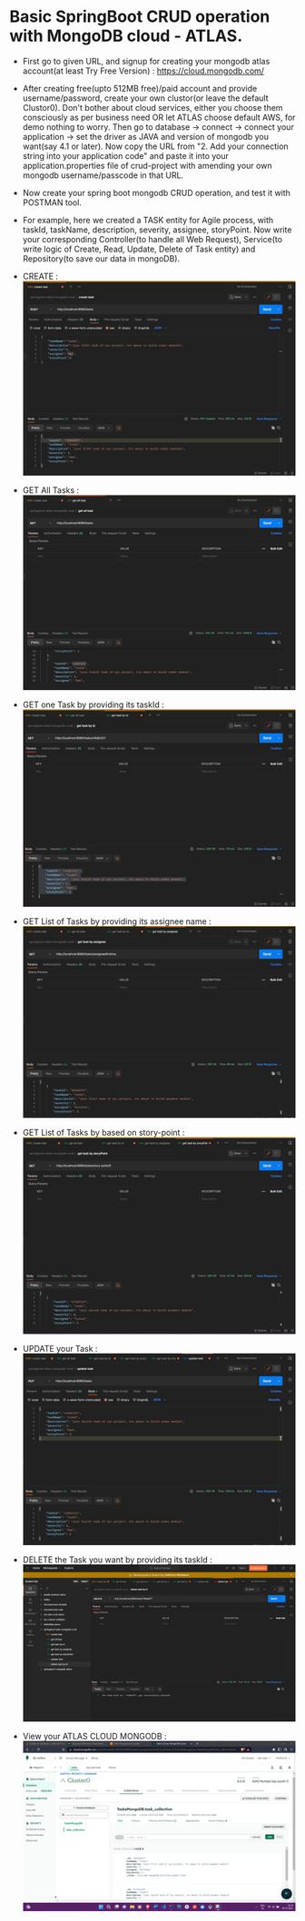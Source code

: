 # Basic SpringBoot CRUD operation with MongoDB cloud - ATLAS.

- First go to given URL, and signup for creating your mongodb atlas account(at least Try Free Version) : https://cloud.mongodb.com/

- After creating free(upto 512MB free)/paid account and provide username/password, create your own clustor(or leave the default Clustor0).
Don't bother about cloud services, either you choose them consciously as per business need OR let ATLAS choose default AWS, for demo nothing to worry. 
Then go to database -> connect -> connect your application -> set the driver as JAVA and version of mongodb you want(say 4.1 or later). 
Now copy the URL from "2. Add your connection string into your application code" and paste it into your application.properties
file of crud-project with amending your own mongodb username/passcode in that URL.

- Now create your spring boot mongodb CRUD operation, and test it with POSTMAN tool.

- For example, here we created a TASK entity for Agile process, with taskId, taskName, description, severity, assignee, storyPoint.
Now write your corresponding Controller(to handle all Web Request), Service(to write logic of Create, Read, Update, Delete of Task entity)
and Repository(to save our data in mongoDB).

- CREATE :
 ![](https://github.com/AadityaUoHyd/SpringBoot-MongoDb/blob/master/springBoot-Atlas-MongoDb-Crud/createTask.jpg)
 
- GET All Tasks :
![](https://github.com/AadityaUoHyd/SpringBoot-MongoDb/blob/master/springBoot-Atlas-MongoDb-Crud/grtAll.jpg)

- GET one Task by providing its taskId : 
![](https://github.com/AadityaUoHyd/SpringBoot-MongoDb/blob/master/springBoot-Atlas-MongoDb-Crud/get_by_id.jpg)

- GET List of Tasks by providing its assignee name :
![](https://github.com/AadityaUoHyd/SpringBoot-MongoDb/blob/master/springBoot-Atlas-MongoDb-Crud/assignee.jpg)

- GET List of Tasks by based on story-point :
![](https://github.com/AadityaUoHyd/SpringBoot-MongoDb/blob/master/springBoot-Atlas-MongoDb-Crud/story-point.jpg)

- UPDATE your Task :
![](https://github.com/AadityaUoHyd/SpringBoot-MongoDb/blob/master/springBoot-Atlas-MongoDb-Crud/update.jpg)

- DELETE the Task you want by providing its taskId :
![](https://github.com/AadityaUoHyd/SpringBoot-MongoDb/blob/master/springBoot-Atlas-MongoDb-Crud/delete.jpg)

- View your ATLAS CLOUD MONGODB :
![](https://github.com/AadityaUoHyd/SpringBoot-MongoDb/blob/master/springBoot-Atlas-MongoDb-Crud/mongodb-atlas.jpg)
